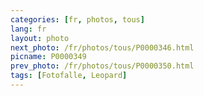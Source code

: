 ```yaml
---
categories: [fr, photos, tous]
lang: fr
layout: photo
next_photo: /fr/photos/tous/P0000346.html
picname: P0000349
prev_photo: /fr/photos/tous/P0000350.html
tags: [Fotofalle, Leopard]
---
```

